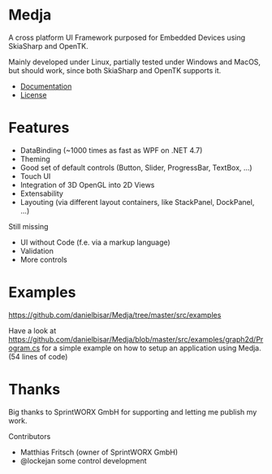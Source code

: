 # Medja

A cross platform UI Framework purposed for Embedded Devices using SkiaSharp and OpenTK.

Mainly developed under Linux, partially tested under Windows and MacOS, but should work, since both SkiaSharp and OpenTK supports it.

- [Documentation](docs/README.md)
- [License](LICENSE.md)

# Features

- DataBinding (~1000 times as fast as WPF on .NET 4.7)
- Theming
- Good set of default controls (Button, Slider, ProgressBar, TextBox, ...)
- Touch UI
- Integration of 3D OpenGL into 2D Views
- Extensability
- Layouting (via different layout containers, like StackPanel, DockPanel, ...)

Still missing
- UI without Code (f.e. via a markup language)
- Validation
- More controls

# Examples

https://github.com/danielbisar/Medja/tree/master/src/examples

Have a look at https://github.com/danielbisar/Medja/blob/master/src/examples/graph2d/Program.cs for a simple example on how to setup an application using Medja. (54 lines of code)

# Thanks

Big thanks to SprintWORX GmbH for supporting and letting me publish my work.

Contributors
- Matthias Fritsch (owner of SprintWORX GmbH)
- @lockejan some control development

